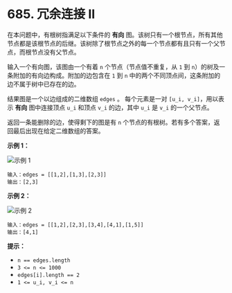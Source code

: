 # 685. 冗余连接 II

在本问题中，有根树指满足以下条件的 **有向** 图。该树只有一个根节点，所有其他节点都是该根节点的后继。该树除了根节点之外的每一个节点都有且只有一个父节点，而根节点没有父节点。

输入一个有向图，该图由一个有着 `n` 个节点（节点值不重复，从 `1` 到 `n`）的树及一条附加的有向边构成。附加的边包含在 `1` 到 `n` 中的两个不同顶点间，这条附加的边不属于树中已存在的边。

结果图是一个以边组成的二维数组 `edges` 。 每个元素是一对 `[u_i, v_i]`，用以表示 **有向** 图中连接顶点 `u_i` 和顶点 `v_i` 的边，其中 `u_i` 是 `v_i` 的一个父节点。

返回一条能删除的边，使得剩下的图是有 `n` 个节点的有根树。若有多个答案，返回最后出现在给定二维数组的答案。

**示例 1：**

![示例 1](https://assets.leetcode.com/uploads/2020/12/20/graph1.jpg)

```()
输入：edges = [[1,2],[1,3],[2,3]]
输出：[2,3]
```

**示例 2：**

![示例 2](https://assets.leetcode.com/uploads/2020/12/20/graph2.jpg)

```()
输入：edges = [[1,2],[2,3],[3,4],[4,1],[1,5]]
输出：[4,1]
```

**提示：**

- `n == edges.length`
- `3 <= n <= 1000`
- `edges[i].length == 2`
- `1 <= u_i, v_i <= n`
